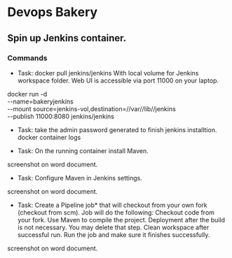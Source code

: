 # Devops Bakery
## Spin up Jenkins container.
### Commands 

- Task: docker pull jenkins/jenkins
  With local volume for Jenkins workspace folder.
  Web UI is accessible via port 11000 on your laptop.

docker run -d \
--name=bakeryjenkins \
--mount source=jenkins-vol,destination=//var//lib//jenkins \
--publish 11000:8080 
jenkins/jenkins

- Task: take the admin password generated to finish jenkins installtion. 
docker container logs <container ID> 


- Task: On the running container install Maven.

screenshot on word document.

- Task: Configure Maven in Jenkins settings.

screenshot on word document.

- Task: Create a Pipeline job* that will checkout from your own fork (checkout from scm).
  Job will do the following:
  Checkout code from your fork.
  Use Maven to compile the project.
  Deployment after the build is not necessary. You may delete that step.
  Clean workspace after successful run.
  Run the job and make sure it finishes successfully.

screenshot on word document.
